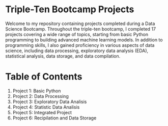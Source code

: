 # Triple-Ten Bootcamp Projects

Welcome to my repository containing projects completed during a Data Science Bootcamp. Throughout the triple-ten bootcamp, I completed 17 projects covering a wide range of topics, starting from basic Python programming to building advanced machine learning models. In addition to programming skills, I also gained proficiency in various aspects of data science, including data processing, exploratory data analysis (EDA), statistical analysis, data storage, and data compilation.

# Table of Contents
1. Project 1: Basic Python
2. Project 2: Data Processing
3. Project 3: Exploratory Data Analisis
4. Project 4: Statistic Data Analisis
5. Project 5: Integrated Project
6. Project 6: Recipilation and Data Storage
